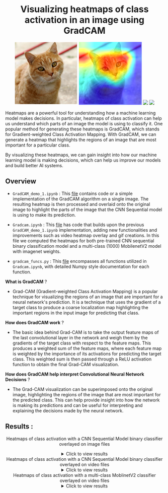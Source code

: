 <div align="center">
  
# Visualizing heatmaps of class activation in an image using GradCAM 
  
</div>
<p align="center">
  <img src="https://github.com/mohamedamine99/Visualizing-what-convnets-learn/blob/main/test%20images/cat.PNG" width=200>
  <img src="https://github.com/mohamedamine99/Visualizing-what-convnets-learn/blob/main/Visualizing%20heatmaps%20of%20class%20activation%20in%20an%20image/results/cat_heatmap_overlayed.png" width=200>
  <img src="https://github.com/mohamedamine99/Visualizing-what-convnets-learn/blob/main/Visualizing%20heatmaps%20of%20class%20activation%20in%20an%20image/unprocessed%20gifs/input%20dog%20video.gif" width=125>
    <img src="https://github.com/mohamedamine99/Visualizing-what-convnets-learn/blob/main/Visualizing%20heatmaps%20of%20class%20activation%20in%20an%20image/results/gifs/dog_1_heatmap.gif" width=125>

</p>
Heatmaps are a powerful tool for understanding how a machine learning model makes decisions. In particular, heatmaps of class activation can help us understand which parts of an image the model is using to classify it. One popular method for generating these heatmaps is GradCAM, which stands for Gradient-weighted Class Activation Mapping. With GradCAM, we can generate a heatmap that highlights the regions of an image that are most important for a particular class.

By visualizing these heatmaps, we can gain insight into how our machine learning model is making decisions, which can help us improve our models and build better AI systems.

## Overview 

- `GradCAM_demo_1.ipynb` : This [file](https://github.com/mohamedamine99/Visualizing-what-convnets-learn/blob/main/Visualizing%20heatmaps%20of%20class%20activation%20in%20an%20image/GradCAM_demo_1.ipynb) contains code or a simple implementation of the GradCAM algorithm on a single image. The resulting heatmap is then processed and overlaid onto the original image to highlight the parts of the image that the CNN Sequential model is using to make its prediction.

- `Gradcam.ipynb` : This [file](https://github.com/mohamedamine99/Visualizing-what-convnets-learn/blob/main/Visualizing%20heatmaps%20of%20class%20activation%20in%20an%20image/Gradcam.ipynb) has code that builds upon the previous `GradCAM_demo_1.ipynb` implementation, adding new functionalities and improvements such as video heatmap overlay and gif creations. In this file we computed the heatmaps for both pre-trained CNN sequential binary classification model and a multi-class (1000) MobilenetV2 model with imagenet weights.


- `gradcam_funcs.py` : This [file](https://github.com/mohamedamine99/Visualizing-what-convnets-learn/blob/main/Visualizing%20heatmaps%20of%20class%20activation%20in%20an%20image/gradcam_funcs.py)  encompasses all functions utilized in `Gradcam.ipynb`, with detailed Numpy style documentation for each function.


**What is GradCAM** ?
- Grad-CAM (Gradient-weighted Class Activation Mapping) is a popular technique for visualizing the regions of an image that are important for a neural network's prediction.
It is a technique that uses the gradient of a target class to produce a coarse localization map highlighting the important regions in the input image for predicting 
that class.

**How does GradCAM work** ?  
- The basic idea behind Grad-CAM is to take the output feature maps of the last convolutional layer in the network
and weigh them by the gradients of the target class with respect to the feature maps. 
This produces a weighted sum of the feature maps, where each feature map is weighted by the importance of its activations for predicting the target class. 
This weighted sum is then passed through a ReLU activation function to obtain the final Grad-CAM visualization.

**How does GradCAM help interpret Convolutional Neural Network Decisions** ?  
- The Grad-CAM visualization can be superimposed onto the original image, highlighting the regions of the image that are most important for the predicted class. 
This can help provide insight into how the network is making its predictions and can be useful for interpreting and explaining the decisions made by the neural network.

## Results :


<div align="center">

Heatmaps of class activation with a CNN Sequential Model binary classifier overlayed on image files
<details>
  <summary>Click to view results</summary>

<div align="center">  
<table style="margin: 0 auto; border-style: none; width:100%">
  <tr>
    <td><img src="https://github.com/mohamedamine99/Visualizing-what-convnets-learn/blob/main/test%20images/cat.PNG" width=140></td>
    <td><img src="https://github.com/mohamedamine99/Visualizing-what-convnets-learn/blob/main/test%20images/dog.PNG" width=170></td>
    <td><img src="https://github.com/mohamedamine99/Visualizing-what-convnets-learn/blob/main/test%20images/2%20cats.PNG" width=140></td>
    <td><img src="https://github.com/mohamedamine99/Visualizing-what-convnets-learn/blob/main/test%20images/2%20dogs.PNG" width=170></td>
  </tr>

  <tr>
    <td><img src="https://github.com/mohamedamine99/Visualizing-what-convnets-learn/blob/main/Visualizing%20heatmaps%20of%20class%20activation%20in%20an%20image/results/cat_heatmap_overlayed.png" width=140></td>
    <td><img src="https://github.com/mohamedamine99/Visualizing-what-convnets-learn/blob/main/Visualizing%20heatmaps%20of%20class%20activation%20in%20an%20image/results/dog_heatmap_overlayed.png" width=170></td>  
    <td><img src="https://github.com/mohamedamine99/Visualizing-what-convnets-learn/blob/main/Visualizing%20heatmaps%20of%20class%20activation%20in%20an%20image/results/2%20cats_heatmap_overlayed.png" width=140></td>
    <td><img src="https://github.com/mohamedamine99/Visualizing-what-convnets-learn/blob/main/Visualizing%20heatmaps%20of%20class%20activation%20in%20an%20image/results/2%20dogs_heatmap_overlayed.png" width=170></td>
  </tr>


  
</table>
</div>
</div>

</details>

<div align="center">
Heatmaps of class activation with a CNN Sequential Model binary classifier overlayed on video files
<details>
  <summary>Click to view results</summary>
  
<div align="center">  
<table style="margin: 0 auto; border-style: none; width:100%">
  <tr>
    <td><img src="https://github.com/mohamedamine99/Visualizing-what-convnets-learn/blob/main/Visualizing%20heatmaps%20of%20class%20activation%20in%20an%20image/unprocessed%20gifs/input%20cat%20video%202.gif" width=140></td>
    <td><img src="https://github.com/mohamedamine99/Visualizing-what-convnets-learn/blob/main/Visualizing%20heatmaps%20of%20class%20activation%20in%20an%20image/unprocessed%20gifs/input%20cat%20video.gif" width=140></td>
    <td><img src="https://github.com/mohamedamine99/Visualizing-what-convnets-learn/blob/main/Visualizing%20heatmaps%20of%20class%20activation%20in%20an%20image/unprocessed%20gifs/input%20dog%20video%202.gif" width=140></td>
    <td><img src="https://github.com/mohamedamine99/Visualizing-what-convnets-learn/blob/main/Visualizing%20heatmaps%20of%20class%20activation%20in%20an%20image/unprocessed%20gifs/input%20dog%20video.gif" width=140></td>
  </tr>

  <tr>
    <td><img src="https://github.com/mohamedamine99/Visualizing-what-convnets-learn/blob/main/Visualizing%20heatmaps%20of%20class%20activation%20in%20an%20image/results/gifs/cat_2_heatmap.gif" width=140></td>
    <td><img src="https://github.com/mohamedamine99/Visualizing-what-convnets-learn/blob/main/Visualizing%20heatmaps%20of%20class%20activation%20in%20an%20image/results/gifs/cat_3_heatmap.gif" width=140></td> 
    <td><img src="https://github.com/mohamedamine99/Visualizing-what-convnets-learn/blob/main/Visualizing%20heatmaps%20of%20class%20activation%20in%20an%20image/results/gifs/dog_4_heatmap.gif" width=140></td>
    <td><img src="https://github.com/mohamedamine99/Visualizing-what-convnets-learn/blob/main/Visualizing%20heatmaps%20of%20class%20activation%20in%20an%20image/results/gifs/dog_1_heatmap.gif" width=140></td>
    
  </tr>
  
</table>
</div>
</div>

</details>

<div align="center">
Heatmaps of class activation with a multi-class MoblinetV2 classifier overlayed on video files

<details>
  <summary>Click to view results</summary>
  


<div align="center">  
<table style="margin: 0 auto; border-style: none; width:100%">
  <tr>
    <td><img src="https://github.com/mohamedamine99/Visualizing-what-convnets-learn/blob/main/Visualizing%20heatmaps%20of%20class%20activation%20in%20an%20image/unprocessed%20gifs/input%20cat%20video%202.gif" width=140></td>
    <td><img src="https://github.com/mohamedamine99/Visualizing-what-convnets-learn/blob/main/Visualizing%20heatmaps%20of%20class%20activation%20in%20an%20image/unprocessed%20gifs/input%20cat%20video.gif" width=140></td>
    <td><img src="https://github.com/mohamedamine99/Visualizing-what-convnets-learn/blob/main/Visualizing%20heatmaps%20of%20class%20activation%20in%20an%20image/unprocessed%20gifs/input%20dog%20video%202.gif" width=140></td>
    <td><img src="https://github.com/mohamedamine99/Visualizing-what-convnets-learn/blob/main/Visualizing%20heatmaps%20of%20class%20activation%20in%20an%20image/unprocessed%20gifs/input%20dog%20video.gif" width=140></td>
  </tr>

  <tr>
    <td><img src="https://github.com/mohamedamine99/Visualizing-what-convnets-learn/blob/main/Visualizing%20heatmaps%20of%20class%20activation%20in%20an%20image/results/gifs/mnet_cat_2_heatmap.gif" width=140></td>
    <td><img src="https://github.com/mohamedamine99/Visualizing-what-convnets-learn/blob/main/Visualizing%20heatmaps%20of%20class%20activation%20in%20an%20image/results/gifs/mnet_cat_3_heatmap.gif" width=140></td> 
    <td><img src="https://github.com/mohamedamine99/Visualizing-what-convnets-learn/blob/main/Visualizing%20heatmaps%20of%20class%20activation%20in%20an%20image/results/gifs/mnet_dog_4_heatmap.gif" width=140></td>
    <td><img src="https://github.com/mohamedamine99/Visualizing-what-convnets-learn/blob/main/Visualizing%20heatmaps%20of%20class%20activation%20in%20an%20image/results/gifs/mnet_dog_1_heatmap.gif" width=140></td>
    
  </tr>
  
</table>
</div>
</div>

</details>
